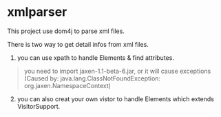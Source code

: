 # xmlparser

This project use dom4j to parse xml files.

There is two way to get detail infos from xml files.

1. you can use xpath to handle Elements & find attributes.

  > you need to import jaxen-1.1-beta-6.jar, or it will cause exceptions (Caused by: java.lang.ClassNotFoundException: org.jaxen.NamespaceContext)

2. you can also creat your own vistor to handle Elements which extends VisitorSupport.
